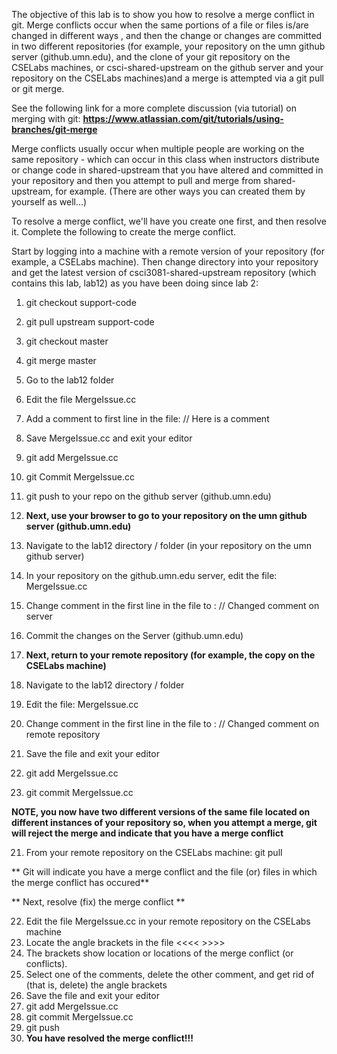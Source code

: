The objective of this lab is to show you how to resolve a merge conflict in git. 
Merge conflicts occur when the same portions of a file or files is/are changed in different ways , and then the change or changes
are committed in two different repositories (for example, your repository on the umn github server (github.umn.edu), 
and the clone of your git repository on the CSELabs machines, or csci-shared-upstream on the github server and your repository
on the CSELabs machines)and a merge is attempted via a git pull or git merge.

See the following link for a more complete discussion
(via tutorial) on merging with git: **https://www.atlassian.com/git/tutorials/using-branches/git-merge**

Merge conflicts usually occur when multiple people are working on the same repository - which can occur in this class when
instructors distribute or change code in shared-upstream that you have altered and committed in your repository 
and then you attempt to pull and merge from shared-upstream, for example. 
(There are other ways you can created them by yourself as well...)

To resolve a merge conflict, we'll have you create one first, and then resolve it. Complete the following 
to create the merge conflict.

Start by logging into a machine with a remote version of your repository 
(for example, a CSELabs machine). Then change directory into your repository and get the latest version of 
csci3081-shared-upstream repository (which contains this lab, lab12) as you have been doing since lab 2:

1) git checkout support-code
2) git pull upstream support-code
3) git checkout master
4) git merge master
5) Go to the lab12 folder
6) Edit the file MergeIssue.cc
7) Add a comment to first line in the file:  // Here is a comment
8) Save MergeIssue.cc and exit your editor
9) git add MergeIssue.cc
10) git	Commit MergeIssue.cc
11) git	push to your repo on the github server (github.umn.edu)

12) **Next, use your browser to go to your repository on the umn github server (github.umn.edu)**
13)	Navigate to the lab12 directory / folder (in your repository on the umn github server)
14)	In your repository on the github.umn.edu server, edit the file: MergeIssue.cc
15)	Change comment in the first line in the file to :  // Changed comment on server
16)	Commit the changes on the Server (github.umn.edu)

17) **Next, return to your remote repository (for example, the copy on the CSELabs machine)**
18) Navigate to the lab12 directory / folder
19) Edit the file: MergeIssue.cc
20)	Change comment in the first line in the file to :  // Changed comment on remote repository
18)	Save the file and exit your editor
19)	git add MergeIssue.cc
20)	git commit MergeIssue.cc

**NOTE, you now have two different versions of the same file located on different instances of your repository
so, when you attempt a merge, git will reject the merge and indicate that you have a merge conflict**

21) From your remote repository on the CSELabs machine: git pull 

** Git will indicate you have a merge conflict and the file (or) files in which the merge conflict has occured**

** Next, resolve (fix) the merge conflict **

22)	Edit the file MergeIssue.cc in your remote repository on the CSELabs machine
23)	Locate the angle brackets in the file <<<<        >>>>
24)	The brackets show location or locations of the merge conflict (or conflicts).
25)	Select one of the comments, delete the other comment, and get rid of (that is, delete) the angle brackets
26)	Save the file and exit your editor
27) git add MergeIssue.cc
28)	git commit MergeIssue.cc
29)	git push
30) **You have resolved the merge conflict!!!**
